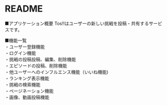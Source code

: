 # README

■アプリケーション概要
Tos!!はユーザーの新しい挑戦を投稿・共有するサービスです。

■機能一覧  
・ユーザー登録機能  
・ログイン機能  
・挑戦の投稿投稿、編集、削除機能  
・エピソードの投稿、削除機能  
・他ユーザーへのインフルエンス機能（いいね機能)  
・ランキング表示機能  
・挑戦の検索機能  
・ページネーション機能  
・画像、動画投稿機能  
